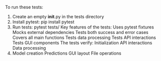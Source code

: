 To run these tests:
1. Create an empty __init__.py in the tests directory
2. Install pytest: pip install pytest
3. Run tests: pytest tests/
Key features of the tests:
Uses pytest fixtures
Mocks external dependencies
Tests both success and error cases
Covers all main functions
Tests data processing
Tests API interactions
Tests GUI components
The tests verify:
Initialization
API interactions
Data processing
4. Model creation
Predictions
GUI layout
File operations
